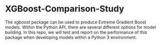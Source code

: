 # XGBoost-Comparison-Study

The xgboost package can be used to produce Extreme Gradient Boost models. Within the Python API, there are several different options for model building. In this repo, we will test and report on the performance of this package when developing models within a Python 3 environment.
